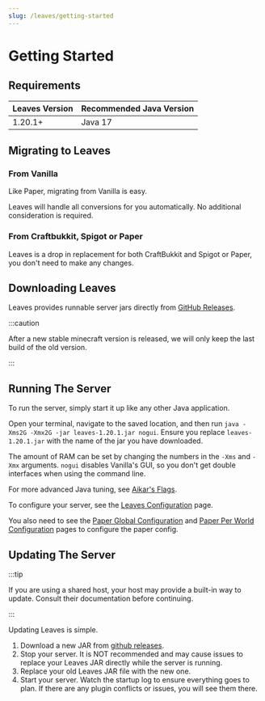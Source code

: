 ```yaml
---
slug: /leaves/getting-started
---
```


# Getting Started

## Requirements

| Leaves Version | Recommended Java Version |
| -------------- | ------------------------ |
| 1.20.1+        | Java 17                  |

## Migrating to Leaves

### From Vanilla

Like Paper, migrating from Vanilla is easy.

Leaves will handle all conversions for you automatically. No additional consideration is required.

### From Craftbukkit, Spigot or Paper

Leaves is a drop in replacement for both CraftBukkit and Spigot or Paper, you don't need to make any changes.

## Downloading Leaves

Leaves provides runnable server jars directly from 
[GitHub Releases](https://github.com/LeavesMC/Leaves/releases).

:::caution

After a new stable minecraft version is released, we will only keep the last build of the old version.

:::

## Running The Server

To run the server, simply start it up like any other Java application.

Open your terminal, navigate to the saved location, and then run
`java -Xms2G -Xmx2G -jar leaves-1.20.1.jar nogui`. Ensure you replace `leaves-1.20.1.jar` with the name of the jar
you have downloaded.

The amount of RAM can be set by changing the numbers in the `-Xms` and `-Xmx` arguments. `nogui`
disables Vanilla's GUI, so you don't get double interfaces when using the command line.

For more advanced Java tuning, see [Aikar's Flags](https://docs.papermc.io/paper/aikars-flags).

To configure your server, see the [Leaves Configuration](../configuration.md) page.

You also need to see the [Paper Global Configuration](https://docs.papermc.io/paper/reference/global-configuration) and
[Paper Per World Configuration](https://docs.papermc.io/paper/reference/world-configuration) pages to configure the paper config.

## Updating The Server

:::tip

If you are using a shared host, your host may provide a built-in way to update. Consult their
documentation before continuing.

:::

Updating Leaves is simple.

1. Download a new JAR from [github releases](https://github.com/LeavesMC/Leaves/releases).
2. Stop your server. It is NOT recommended and may cause issues to replace your Leaves JAR directly while the
   server is running.
3. Replace your old Leaves JAR file with the new one.
4. Start your server. Watch the startup log to ensure everything goes to plan. If there are any
   plugin conflicts or issues, you will see them there.
